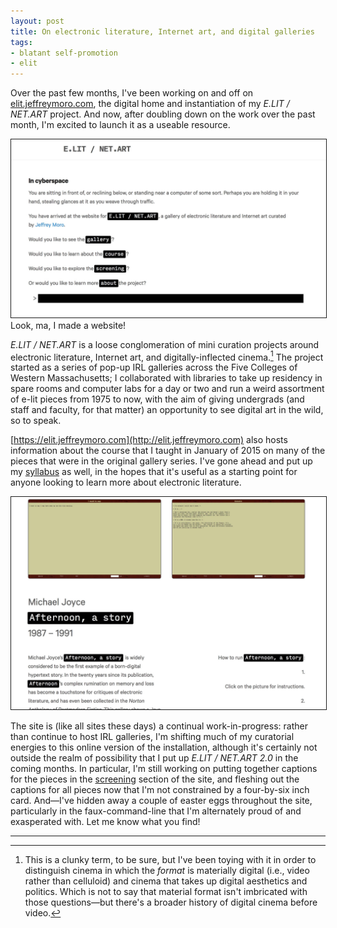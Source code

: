 ```yaml
---
layout: post
title: On electronic literature, Internet art, and digital galleries
tags:
- blatant self-promotion
- elit
---
```


Over the past few months, I've been working on and off on [elit.jeffreymoro.com](http://elit.jeffreymoro.com), the digital home and instantiation of my *E.LIT / NET.ART* project. And now, after doubling down on the work over the past month, I'm excited to launch it as a useable resource.

<img border="1px" src="/assets/img/elit-site-1.jpg"/>
<div class="caption">Look, ma, I made a website!</div>

*E.LIT / NET.ART* is a loose conglomeration of mini curation projects around electronic literature, Internet art, and digitally-inflected cinema.[^1] The project started as a series of pop-up IRL galleries across the Five Colleges of Western Massachusetts; I collaborated with libraries to take up residency in spare rooms and computer labs for a day or two and run a weird assortment of e-lit pieces from 1975 to now, with the aim of giving undergrads (and staff and faculty, for that matter) an opportunity to see digital art in the wild, so to speak. 

[^1]: This is a clunky term, to be sure, but I've been toying with it in order to distinguish cinema in which the *format* is materially digital (i.e., video rather than celluloid) and cinema that takes up digital aesthetics and politics. Which is not to say that material format isn't imbricated with those questions—but there's a broader history of digital cinema before video.

[https://elit.jeffreymoro.com](http://elit.jeffreymoro.com) also hosts information about the course that I taught in January of 2015 on many of the pieces that were in the original gallery series. I've gone ahead and put up my [syllabus](http://elit.jeffreymoro.com/course) as well, in the hopes that it's useful as a starting point for anyone looking to learn more about electronic literature. 

<img border="1px" src="/assets/img/elit-site-2.jpg"/>

The site is (like all sites these days) a continual work-in-progress: rather than continue to host IRL galleries, I'm shifting much of my curatorial energies to this online version of the installation, although it's certainly not outside the realm of possibility that I put up *E.LIT / NET.ART 2.0* in the coming months. In particular, I'm still working on putting together captions for the pieces in the [screening](http://elit.jeffreymoro.com/screening) section of the site, and fleshing out the captions for all pieces now that I'm not constrained by a four-by-six inch card. And—I've hidden away a couple of easter eggs throughout the site, particularly in the faux-command-line that I'm alternately proud of and exasperated with. Let me know what you find!

---------